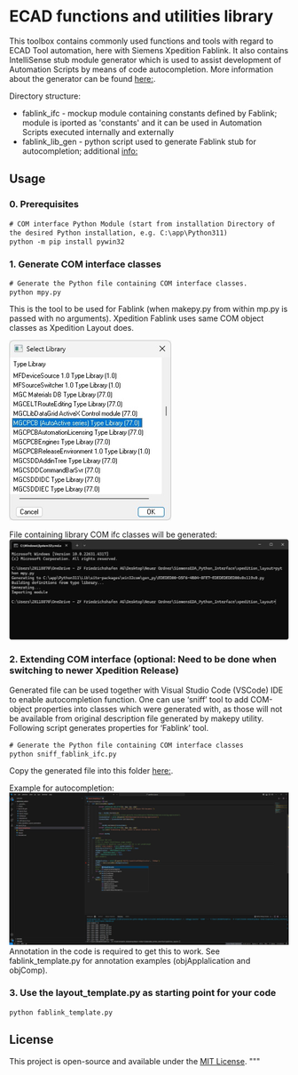 # ECAD functions and utilities library

This toolbox contains commonly used functions and tools with regard to ECAD Tool automation, here with Siemens Xpedition Fablink.
It also contains IntelliSense stub module generator which is used to assist development of Automation Scripts by means of code autocompletion.
More information about the generator can be found [here:](./fablink_lib_gen/README.md).

Directory structure:

* fablink_ifc - mockup module containing constants defined by Fablink; module is iported as 'constants' and it can be used in Automation Scripts executed internally and externally 
* fablink_lib_gen - python script used to generate Fablink stub for autocompletion; additional [info:](./fablink_lib_gen/README.md) 

## Usage

### 0. Prerequisites
```
# COM interface Python Module (start from installation Directory of the desired Python installation, e.g. C:\app\Python311)
python -m pip install pywin32
```
### 1. Generate COM interface classes
```
# Generate the Python file containing COM interface classes.
python mpy.py
```

This is the tool to be used for Fablink (when makepy.py from within mp.py is passed with no arguments). Xpedition Fablink uses same COM object classes as Xpedition Layout does.

![Fablink](images/COM-Library-Xpedition-Layout.jpg)

File containing library COM ifc classes will be generated:
![COM module](images/Generated_COM-Module.jpg)

### 2. Extending COM interface (optional: Need to be done when switching to newer Xpedition Release)

Generated file can be used together with Visual Studio Code (VSCode) IDE to enable autocompletion function.
One can use ‘sniff’ tool to add COM-object properties into classes which were generated with, as those will not be available from 
original description file generated by makepy utility. Following script generates properties for ‘Fablink’ tool.

```
# Generate the Python file containing COM interface classes
python sniff_fablink_ifc.py 
```
Copy the generated file into this folder [here:](./fablink_ifc.py).

Example for autocompletion:
![autocompletion](images/VSCode_autocompletion_example.JPG)
Annotation in the code is required to get this to work. See fablink_template.py for annotation examples (objApplalication and objComp).

### 3. Use the layout_template.py as starting point for your code
```
python fablink_template.py
```

## License

This project is open-source and available under the [MIT License](LICENSE).
"""


